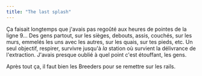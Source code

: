 ```yaml
---
title: "The last splash"
---
```


Ça faisait longtemps que j'avais pas regoûté aux heures de pointes de la ligne
9... Des gens partout, sur les sièges, debouts, assis, couchés, sur les murs,
emmelés les uns avec les autres, sur les quais, sur tes pieds, etc. Un seul
objectif, respirer, survivre jusqu'à _la_ station où survient la délivrance de
l'extraction. J'avais presque oublié à quel point c'est étouffant, les gens.

Après tout ça, il faut bien les Breeders pour se remettre sur les rails.


